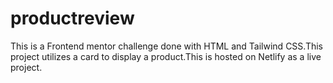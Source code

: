 # productreview
This is a Frontend mentor challenge done with HTML and Tailwind CSS.This project utilizes a card to display a product.This is hosted on Netlify as a live project.
